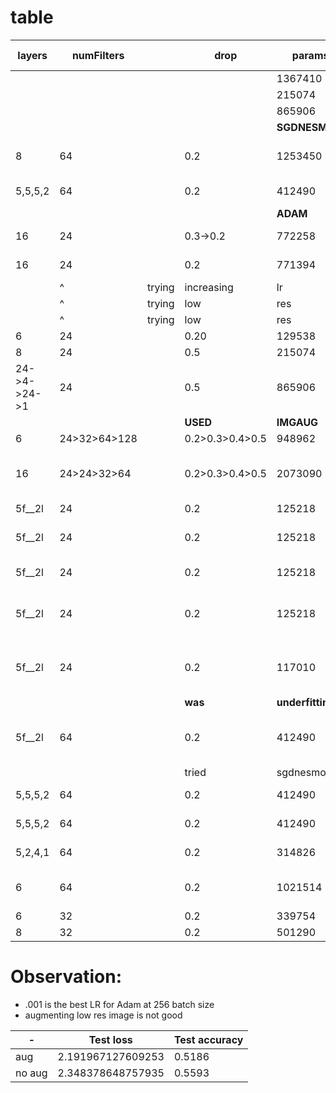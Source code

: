 # table


|layers|numFilters||drop|params|batch_size|training loss|training acc|test loss|test acc|user|lr|comment|
|-|-|-|-|-|-|-|-|-|-|-|-|-|
|||||1367410|64|||||||OOM>6 e|
|||||215074|512|
|||||865906|128|
|||||**SGDNESMOM**|
|8|64||0.2|1253450|256|-|-|-|-|fabuk||1x5>5x1 imgaug interrupted|
|5,5,5,2|64||0.2|412490|256|59|79|91|73|fabuk||imgaug 1x5>5x1|
|||||**ADAM**|
|16|24||0.3->0.2|772258|256|21|92.39|87|81.3|||drop 0.3<20>0.2|
|16|24||0.2|771394|256|50|82|66|80|krishna| lr=.001 >40|1x5>5x1 imgaug|
||^|trying |increasing|lr|-|didn't|help|much|||| 
||^|trying |low|res|training|with|high|lr|-|krishna|62,78|75l,76a|
||^|trying |low|res|training|with|default|lr|-|krishna|-|-|
|6|24||0.20|129538|256|21|81.91|61|81.9|
|8|24||0.5|215074|512|68|75|326|47|krishna|
|24->4->24->1|24||0.5|865906|128|45|84|118|73|facebook|
||||**USED**|**IMGAUG**|**ONWARDS**||||
|6|24>32>64>128||0.2>0.3>0.4>0.5|948962|256|42|84.9|68|81.3|krishna|lr=1e-2|epoch 15>71.5|
|16|24>24>32>64||0.2>0.3>0.4>0.5|2073090|256|37|87|62|82|krishn|lr=1e-2|epoch 15->73, 20->80, multiple split machines .runs|
|5f__2l|24||0.2|125218|256|230|9.8|230|17|krishna|
|5f__2l|24||0.2|125218|256|0|~74|0|76|krishna|lr=1e-3<15>1e-4 30>1e-5|epoch 20->74|
|5f__2l|24||0.2|125218|256|64|77|82|74.9|krishna|lr=1e-3 30>1e-5|epoch 20->72|
|5f__2l|24||0.2|125218|256|67|76|74.6|76.7|krishna|lr=1e-3 5>.00075 15>.0005 25>.0001|epoch 15->73, 32>76|
|5f__2l|24||0.2|117010|256|67|76|84.2|74.3|fabuk|lr=1e-3 5>.00075 15>.0005 25>.0001| 1x5>5x1 17>72, 25>74|
||||**was**|**underfitting**|**so** |**increasing**|**filters** |**to**|**64**||
|5f__2l|64||0.2|412490|256|37|87|48|85.3|fabuk|lr=1e-3 25>.0001|1x5>5x1 epoch 16>79.6a-.58l, 34>84.8a-.47l|
||||tried|sgdnesmom|on|above| 10th |epoch|loss| 8.34|acc| 40|
|5,5,5,2|64||0.2|412490|256|34.7|87.9|45.9|86.2|fabuk|lr=1e-3 40>.0001|1x5>5x1 at 45th epoch|
|5,5,5,2|64||0.2|412490|320|41|85|61|82|amar|lr=.001 fixed|1x5>5x1 low res-> 2.3, 55|
|5,2,4,1|64||0.2|314826|256|73|74|89|70|fabuk||1x5>5x1 1-8, 8-50|
|6|64||0.2|1021514|256|57|79|65|79|krishna| lr=.001 >30<37.0001, >37 .001|1x7>7x1 epoch 8>55a-1.27l| |
|6|32||0.2|339754|256|48|82|59|81|krishna| lr=.001 >40|1x3>3x1|
|8|32||0.2|501290|256|68|75|106|69|fabuk| lr=.001 >40|1x3>3x1|


# Observation:
- .001 is the best LR for Adam at 256 batch size
- augmenting low res image is not good

|-|Test loss|Test accuracy|
|-|-|-|
|aug|2.191967127609253|0.5186|
|no aug|2.348378648757935|0.5593|